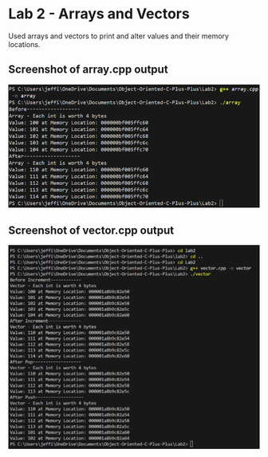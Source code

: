 # Lab 2 - Arrays and Vectors

Used arrays and vectors to print and alter values and their memory locations.

## Screenshot of array.cpp output

![alt text](images/arrayOutput.png)


## Screenshot of vector.cpp output

![alt text](images/vectorOutput.png)